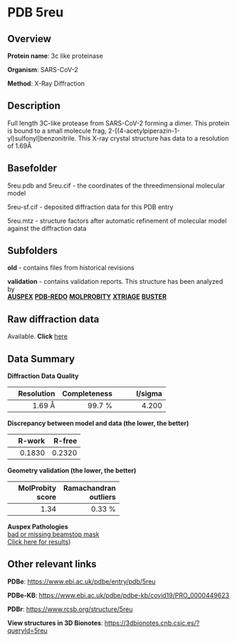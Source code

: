 # PDB 5reu

## Overview

**Protein name**: 3c like proteinase

**Organism**: SARS-CoV-2

**Method**: X-Ray Diffraction

## Description

Full length 3C-like protease from SARS-CoV-2 forming a dimer. This protein is bound to a small molecule frag, 2-[(4-acetylpiperazin-1-yl)sulfonyl]benzonitrile. This X-ray crystal structure has data to a resolution of 1.69Å

## Basefolder

5reu.pdb and 5reu.cif - the coordinates of the threedimensional molecular model

5reu-sf.cif - deposited diffraction data for this PDB entry

5reu.mtz - structure factors after automatic refinement of molecular model against the diffraction data

## Subfolders



**old** - contains files from historical revisions

**validation** - contains validation reports. This structure has been analyzed by <br>[**AUSPEX**](https://github.com/thorn-lab/coronavirus_structural_task_force/tree/master/pdb/3c_like_proteinase/SARS-CoV-2/5reu/validation/auspex) [**PDB-REDO**](https://github.com/thorn-lab/coronavirus_structural_task_force/tree/master/pdb/3c_like_proteinase/SARS-CoV-2/5reu/validation/pdb-redo) [**MOLPROBITY**](https://github.com/thorn-lab/coronavirus_structural_task_force/tree/master/pdb/3c_like_proteinase/SARS-CoV-2/5reu/validation/molprobity) [**XTRIAGE**](https://github.com/thorn-lab/coronavirus_structural_task_force/blob/master/pdb/3c_like_proteinase/SARS-CoV-2/5reu/validation/Xtriage_output.log) [**BUSTER**](https://www.globalphasing.com/buster/wiki/index.cgi?Covid19Pdb5REU) 



## Raw diffraction data

Available. **Click** [here](https://zenodo.org/record/3730998) 

## Data Summary
**Diffraction Data Quality**

|   | Resolution | Completeness| I/sigma |
|---|-------------:|----------------:|--------------:|
|   |1.69 Å|99.7  %|<img width=50/>4.200|

**Discrepancy between model and data (the lower, the better)**

|   | **R-work**| **R-free**   
|---|-------------:|----------------:|           
||  0.1830|  0.2320|

**Geometry validation (the lower, the better)**

|   |**MolProbity<br>score**| **Ramachandran<br>outliers** 
|---|-------------:|----------------:|
||  1.34|  0.33 %|

**Auspex Pathologies**<br> [bad or missing beamstop mask](https://www.auspex.de/pathol/#2)<br>[Click here for results](https://github.com/thorn-lab/coronavirus_structural_task_force/blob/master/pdb/3c_like_proteinase/SARS-CoV-2/5reu/validation/auspex/5reu_auspex_comments.txt))

 



## Other relevant links 
**PDBe**:  https://www.ebi.ac.uk/pdbe/entry/pdb/5reu

**PDBe-KB**: https://www.ebi.ac.uk/pdbe/pdbe-kb/covid19/PRO_0000449623 
 
**PDBr**: https://www.rcsb.org/structure/5reu 

**View structures in 3D Bionotes**: https://3dbionotes.cnb.csic.es/?queryId=5reu

